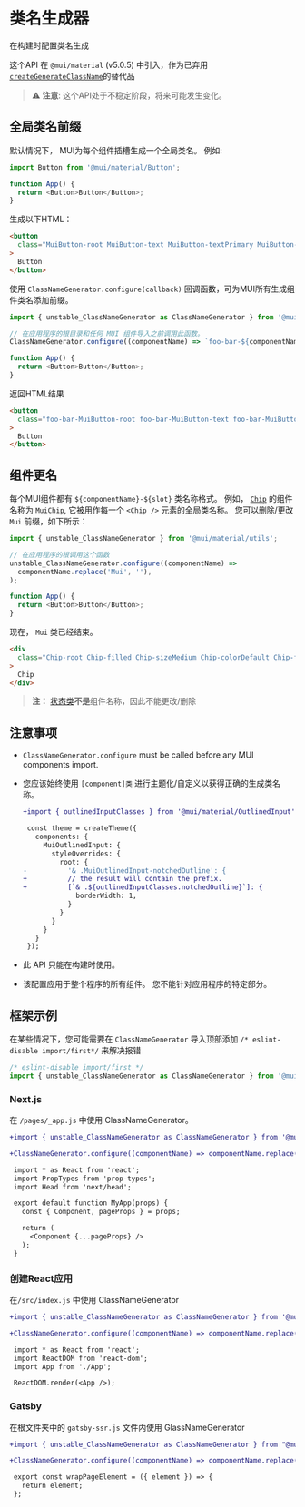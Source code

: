 # 类名生成器

<p class="description">在构建时配置类名生成</p>

这个API 在 `@mui/material` (v5.0.5) 中引入，作为已弃用[`createGenerateClassName`](/styles/api/#creategenerateclassname-options-class-name-generator)的替代品

> ⚠️ **注意**: 这个API处于不稳定阶段，将来可能发生变化。

## 全局类名前缀

默认情况下， MUI为每个组件插槽生成一个全局类名。 例如:

```js
import Button from '@mui/material/Button';

function App() {
  return <Button>Button</Button>;
}
```

生成以下HTML：

```html
<button
  class="MuiButton-root MuiButton-text MuiButton-textPrimary MuiButton-sizeMedium MuiButton-textSizeMedium MuiButtonBase-root css-1ujsas3"
>
  Button
</button>
```

使用 `ClassNameGenerator.configure(callback)` 回调函数，可为MUI所有生成组件类名添加前缀。

```js
import { unstable_ClassNameGenerator as ClassNameGenerator } from '@mui/material/utils';

// 在应用程序的根目录和任何 MUI 组件导入之前调用此函数。
ClassNameGenerator.configure((componentName) => `foo-bar-${componentName}`);

function App() {
  return <Button>Button</Button>;
}
```

返回HTML结果

```html
<button
  class="foo-bar-MuiButton-root foo-bar-MuiButton-text foo-bar-MuiButton-textPrimary foo-bar-MuiButton-sizeMedium foo-bar-MuiButton-textSizeMedium foo-bar-MuiButtonBase-root css-1ujsas3"
>
  Button
</button>
```

## 组件更名

每个MUI组件都有 `${componentName}-${slot}` 类名称格式。 例如， [`Chip`](/components/chips/) 的组件名称为 `MuiChip`, 它被用作每一个 `<Chip />` 元素的全局类名称。 您可以删除/更改 `Mui` 前缀，如下所示：

```js
import { unstable_ClassNameGenerator } from '@mui/material/utils';

// 在应用程序的根调用这个函数
unstable_ClassNameGenerator.configure((componentName) =>
  componentName.replace('Mui', ''),
);

function App() {
  return <Button>Button</Button>;
}
```

现在， `Mui` 类已经结束。

```html
<div
  class="Chip-root Chip-filled Chip-sizeMedium Chip-colorDefault Chip-filledDefault css-mttbc0"
>
  Chip
</div>
```

> **注：** [状态类](/customization/how-to-customize/#state-classes)**不是**组件名称，因此不能更改/删除

## 注意事项

- `ClassNameGenerator.configure` must be called before any MUI components import.
- 您应该始终使用 `[component]类` 进行主题化/自定义以获得正确的生成类名称。

  ```diff
  +import { outlinedInputClasses } from '@mui/material/OutlinedInput';

   const theme = createTheme({
     components: {
       MuiOutlinedInput: {
         styleOverrides: {
           root: {
  -          '& .MuiOutlinedInput-notchedOutline': {
  +          // the result will contain the prefix.
  +          [`& .${outlinedInputClasses.notchedOutline}`]: {
               borderWidth: 1,
             }
           }
         }
       }
     }
   });
  ```

- 此 API 只能在构建时使用。
- 该配置应用于整个程序的所有组件。 您不能针对应用程序的特定部分。

## 框架示例

在某些情况下，您可能需要在 `ClassNameGenerator` 导入顶部添加 `/* eslint-disable import/first*/` 来解决报错

```js
/* eslint-disable import/first */
import { unstable_ClassNameGenerator as ClassNameGenerator } from '@mui/material/utils';
```

### Next.js

在 `/pages/_app.js` 中使用 ClassNameGenerator。

```diff
+import { unstable_ClassNameGenerator as ClassNameGenerator } from '@mui/material/utils';

+ClassNameGenerator.configure((componentName) => componentName.replace('Mui', ''));

 import * as React from 'react';
 import PropTypes from 'prop-types';
 import Head from 'next/head';

 export default function MyApp(props) {
   const { Component, pageProps } = props;

   return (
     <Component {...pageProps} />
   );
 }
```

### 创建React应用

在`/src/index.js` 中使用 ClassNameGenerator

```diff
+import { unstable_ClassNameGenerator as ClassNameGenerator } from '@mui/material/utils';

+ClassNameGenerator.configure((componentName) => componentName.replace('Mui', ''));

 import * as React from 'react';
 import ReactDOM from 'react-dom';
 import App from './App';

 ReactDOM.render(<App />);
```

### Gatsby

在根文件夹中的 `gatsby-ssr.js` 文件内使用 GlassNameGenerator

```diff
+import { unstable_ClassNameGenerator as ClassNameGenerator } from "@mui/material/utils";

+ClassNameGenerator.configure((componentName) => componentName.replace('Mui', ''));

 export const wrapPageElement = ({ element }) => {
   return element;
 };
```
